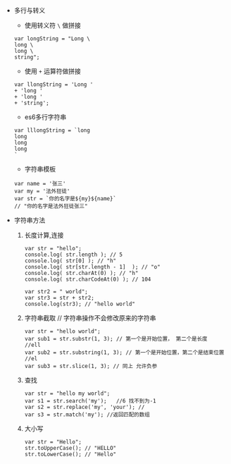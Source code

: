 - 多行与转义
    - 使用转义符 `\` 做拼接
    ```
    var longString = "Long \
    long \
    long \
    string";
    ```
    - 使用 `+` 运算符做拼接
    ```
    var llongString = 'Long '
    + 'long '
    + 'long '
    + 'string';
    ```
    - es6多行字符串
    ```
    var lllongString = `long
    long
    long
    long
    `
    ```
    - 字符串模板
    ```
    var name = '张三'
    var my = '法外狂徒'
    var str = `你的名字是${my}${name}`
    // "你的名字是法外狂徒张三"
    ```

- 字符串方法

    1. 长度计算,连接
        ```
        var str = "hello";
        console.log( str.length ); // 5
        console.log( str[0] ); // "h"
        console.log( str[str.length - 1]  ); // "o"
        console.log( str.charAt(0) ); // "h"
        console.log( str.charCodeAt(0) ); // 104

        var str2 = " world";
        var str3 = str + str2;
        console.log(str3); // "hello world"
        ```
    2. 字符串截取 // 字符串操作不会修改原来的字符串
        ```
        var str = "hello world";
        var sub1 = str.substr(1, 3); // 第一个是开始位置， 第二个是长度  //ell
        var sub2 = str.substring(1, 3); // 第一个是开始位置，第二个是结束位置  //el
        var sub3 = str.slice(1, 3); // 同上 允许负参
        ```
    3. 查找
        ```
        var str = "hello my world";
        var s1 = str.search('my');   //6 找不到为-1
        var s2 = str.replace('my', 'your'); //
        var s3 = str.match('my'); //返回匹配的数组
        ```
    4. 大小写
        ```
        var str = "Hello";
        str.toUpperCase(); // "HELLO"
        str.toLowerCase(); // "Hello"
        ```